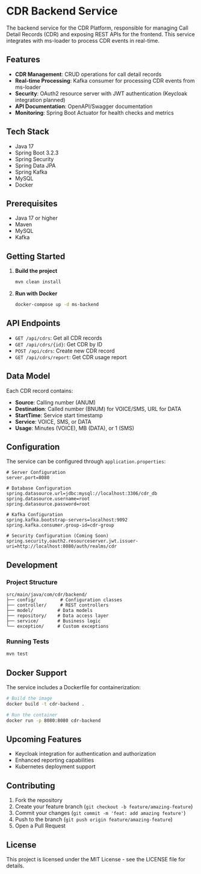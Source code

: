 # CDR Backend Service

The backend service for the CDR Platform, responsible for managing Call Detail Records (CDR) and exposing REST APIs for the frontend. This service integrates with ms-loader to process CDR events in real-time.

## Features

- **CDR Management**: CRUD operations for call detail records
- **Real-time Processing**: Kafka consumer for processing CDR events from ms-loader
- **Security**: OAuth2 resource server with JWT authentication (Keycloak integration planned)
- **API Documentation**: OpenAPI/Swagger documentation
- **Monitoring**: Spring Boot Actuator for health checks and metrics

## Tech Stack

- Java 17
- Spring Boot 3.2.3
- Spring Security
- Spring Data JPA
- Spring Kafka
- MySQL
- Docker

## Prerequisites

- Java 17 or higher
- Maven
- MySQL
- Kafka

## Getting Started

1. **Build the project**
   ```bash
   mvn clean install
   ```

2. **Run with Docker**
   ```bash
   docker-compose up -d ms-backend
   ```

## API Endpoints

- `GET /api/cdrs`: Get all CDR records
- `GET /api/cdrs/{id}`: Get CDR by ID
- `POST /api/cdrs`: Create new CDR record
- `GET /api/cdrs/report`: Get CDR usage report

## Data Model

Each CDR record contains:
- **Source**: Calling number (ANUM)
- **Destination**: Called number (BNUM) for VOICE/SMS, URL for DATA
- **StartTime**: Service start timestamp
- **Service**: VOICE, SMS, or DATA
- **Usage**: Minutes (VOICE), MB (DATA), or 1 (SMS)

## Configuration

The service can be configured through `application.properties`:

```properties
# Server Configuration
server.port=8080

# Database Configuration
spring.datasource.url=jdbc:mysql://localhost:3306/cdr_db
spring.datasource.username=root
spring.datasource.password=root

# Kafka Configuration
spring.kafka.bootstrap-servers=localhost:9092
spring.kafka.consumer.group-id=cdr-group

# Security Configuration (Coming Soon)
spring.security.oauth2.resourceserver.jwt.issuer-uri=http://localhost:8080/auth/realms/cdr
```

## Development

### Project Structure

```
src/main/java/com/cdr/backend/
├── config/         # Configuration classes
├── controller/     # REST controllers
├── model/         # Data models
├── repository/    # Data access layer
├── service/       # Business logic
└── exception/     # Custom exceptions
```

### Running Tests

```bash
mvn test
```

## Docker Support

The service includes a Dockerfile for containerization:

```bash
# Build the image
docker build -t cdr-backend .

# Run the container
docker run -p 8080:8080 cdr-backend
```

## Upcoming Features

- Keycloak integration for authentication and authorization
- Enhanced reporting capabilities
- Kubernetes deployment support

## Contributing

1. Fork the repository
2. Create your feature branch (`git checkout -b feature/amazing-feature`)
3. Commit your changes (`git commit -m 'feat: add amazing feature'`)
4. Push to the branch (`git push origin feature/amazing-feature`)
5. Open a Pull Request

## License

This project is licensed under the MIT License - see the LICENSE file for details. 